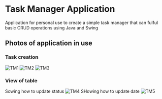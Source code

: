 # Task Manager Application
Application for personal use to create a simple task manager that can fulful basic CRUD operations using Java and Swing
## Photos of application in use
### Task creation
![TM1](https://github.com/Dsspinetti/TaskManager/assets/99349506/56eb9652-15d7-4f36-ba09-6078092679d1)
![TM2](https://github.com/Dsspinetti/TaskManager/assets/99349506/9bbdb3a9-136d-4edb-ab3d-e2a8b22bd1fa)
![TM3](https://github.com/Dsspinetti/TaskManager/assets/99349506/a4d315dd-3801-4181-acfc-d6f8b94c8d57)
### View of table
Sowing how to update status
![TM4](https://github.com/Dsspinetti/TaskManager/assets/99349506/b9677e32-eb37-494a-9dc9-ec7a9f86bf83)
SHowing how to update date
![TM5](https://github.com/Dsspinetti/TaskManager/assets/99349506/40a96b21-80ec-4641-9f82-4acc141f2db2)
